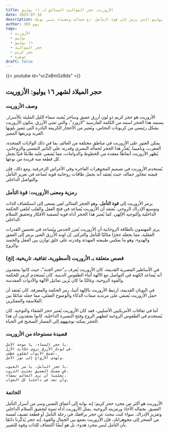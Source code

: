 ```yaml
---
title: الأزوريت، حجر المواليد المتألق لـ ١٦ يوليو
date: 2025-07-16
description: اشعر بأهمية الأزوريت، حجر المواليد لـ ١٦ يوليو الذي يرمز إلى قوة التأمل. دع جماله ومعناه ينير يومك.
author: 365 يوم
tags:
  - الأزوريت
  - يوليو
  - ١٦ يوليو
  - حجر المواليد
  - حجر كريم
  - جوهرة
draft: false
---
```


{{< youtube id="vcZxBmGz8ds" >}}

## حجر الميلاد لشهر ١٦ يوليو: الأزوريت

### وصف الأزوريت

الأزوريت هو حجر كريم ذو لون أزرق عميق وساحر يُشبه سماء الليل المليئة بالأسرار. يستمد هذا الحجر اسمه من الكلمة الفارسية "لازورد"، والتي تعني الأزرق. يتكون الأزوريت بشكل رئيسي من كربونات النحاس، ويُعتبر من الأحجار الكريمة النادرة التي تتميز بلونها الفريد وبريقها المميز.

يمكن العثور على الأزوريت في مناطق مختلفة من العالم، بما في ذلك الولايات المتحدة، المغرب، وناميبيا. يُقدَّر هذا الحجر لجماله البصري وقدرته على التأثير النفسي والروحاني. يُظهر الأزوريت أنماطًا معقدة من الخطوط والدوامات، مما يُضفي عليه طابعًا فنيًا يجعل كل قطعة منه فريدة من نوعها.

يُستخدم الأزوريت في تصميم المجوهرات الفاخرة وفي الأغراض الزخرفية. ومع ذلك، فإن قيمته تتجاوز جماله، حيث يُعتقد أنه يحمل طاقات روحانية قوية تُساعد في تعزيز التأمل والتواصل الداخلي.

### رمزية ومعنى الأزوريت: قوة التأمل

يرمز الأزوريت إلى **قوة التأمل**، وهو الحجر المثالي لمن يسعى إلى استكشاف الذات وتوسيع الإدراك الروحي. يُعتقد أن الأزوريت يُساعد في فتح العقل والقلب لتلقي الحكمة الداخلية والتوجيه الإلهي. كما يُعتبر هذا الحجر أداة قوية لتصفية الأفكار وتحقيق السلام الداخلي.

يرى المهتمون بالطاقة الروحانية أن الأزوريت يُعزز الحدس ويُساعد في تحسين القدرات العقلية، مما يجعله حجرًا مثاليًا للتأمل والتركيز. إن لونه الأزرق الغني يرمز إلى العمق والهدوء، وهو ما يعكس طبيعته المهدئة وقدرته على خلق توازن بين العقل والجسد والروح.

### قصص متعلقة بـ الأزوريت (أسطورية، ثقافية، تاريخية، إلخ)

في الأساطير المصرية القديمة، كان الأزوريت يُعرف بـ"حجر الجنة"، حيث كانوا يعتقدون أنه يُساعد الكهنة في التواصل مع الآلهة أثناء الطقوس الدينية. كان يُستخدم كرمز للحكمة والقوة الروحية، وغالبًا ما كان يُزين تماثيل الآلهة والأدوات المقدسة.

في اليونان القديمة، ارتبط الأزوريت بالإلهة أثينا، رمز الحكمة والمعرفة. كان يُعتقد أن حمل الأزوريت يُضفي على مرتديه صفات الذكاء والوضوح العقلي، مما جعله شائعًا بين الفلاسفة والمفكرين.

أما في ثقافات الأمريكيين الأصليين، فقد كان الأزوريت يُعتبر حجر الشفاء والتوجيه. كان يُستخدم في الطقوس الروحية لتطهير الروح وفتح البصيرة الداخلية. كانوا يعتقدون أن هذا الحجر يمكنه توجيههم إلى المسار الصحيح في الحياة.

### قصيدة مستوحاة من الأزوريت

```
يا حجر السماء، يا موجة الأمل،  
في لونك الأزرق تروي حكاية الأزل.  
تُفتح الأبواب لقلوبٍ عطشى،  
وتُهدي الأرواح إلى نور الأمل.

يا حجر التأمل، يا سر الغيوب،  
في صمتك العميق تختبئ الدروب.  
تُعلمنا أن نرى العالم بصفاء،  
وأن نجد في داخلنا كل الجواب.
```

### الخاتمة

الأزوريت هو أكثر من مجرد حجر كريم؛ إنه بوابة إلى أعماق النفس وسر من أسرار التأمل العميق. بجماله الأخاذ ورمزيته الروحية، يمثل الأزوريت أداة ثمينة لتحقيق السلام الداخلي وتعزيز الإدراك. سواء كنت تبحث عن حجر يرافقك في رحلة التأمل أو قطعة تضيف لمسة من السحر إلى مجوهراتك، فإن الأزوريت يجمع بين الجمال والقوة. إنه حجر يُذكّرنا دائمًا بأن التأمل ليس مجرد هدوء، بل هو أيضًا اكتشاف للذات وقوة للتغيير.